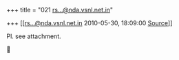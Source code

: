 +++
title = "021 rs...@nda.vsnl.net.in"

+++
[[rs...@nda.vsnl.net.in	2010-05-30, 18:09:00 [Source](https://groups.google.com/g/bvparishat/c/UcVcKVkTmo0)]]



Pl. see attachment.



